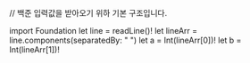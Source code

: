 // 백준 입력값을 받아오기 위하 기본 구조입니다.

import Foundation
let line = readLine()!
let lineArr = line.components(separatedBy: " ")
let a = Int(lineArr[0])!
let b = Int(lineArr[1])!
